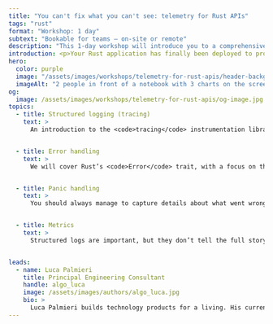 ```yaml
---
title: "You can't fix what you can't see: telemetry for Rust APIs"
tags: "rust"
format: "Workshop: 1 day"
subtext: "Bookable for teams – on-site or remote"
description: "This 1-day workshop will introduce you to a comprehensive toolkit to detect, troubleshoot and resolve issues in your Rust APIs. The workshop is designed for developers who are operating Rust services in production-like environments, or are preparing to do so."
introduction: <p>Your Rust application has finally been deployed to production! Nice! But is it working? This workshop will introduce you to a comprehensive toolkit to detect, troubleshoot and resolve issues in your Rust APIs.</p> <p>This workshop is designed for developers who are operating Rust services in production-like environments, or are preparing to do so.</p>
hero:
  color: purple
  image: "/assets/images/workshops/telemetry-for-rust-apis/header-background.jpg"
  imageAlt: "2 people in front of a notebook with 3 charts on the screen, only their arms visible, one points at the screen"
og:
  image: /assets/images/workshops/telemetry-for-rust-apis/og-image.jpg
topics:
  - title: Structured logging (tracing)
    text: >
      An introduction to the <code>tracing</code> instrumentation library, covering both how to instrument your code (capturing fields, log levels, macros) and how to process the resulting telemetry data in your application (subscriber configuration, logging levels, log filtering).


  - title: Error handling
    text: >
      We will cover Rust’s <code>Error</code> trait, with a focus on the information that can be retrieved and recorded in your logs; we will also spend some time on logging patterns (e.g. when should an error be logged?).


  - title: Panic handling
    text: >
      You should always manage to capture details about what went wrong, even if it’s due to an uncaught panic rather than an error. We will review panic hooks and integrate them in our <code>tracing</code> setup.


  - title: Metrics
    text: >
      Structured logs are important, but they don’t tell the full story. We will look at how to capture metric data using the <code>metrics</code> library, as a tool for designing alarms as well troubleshooting faulty behaviour.


leads:
  - name: Luca Palmieri
    title: Principal Engineering Consultant
    handle: algo_luca
    image: /assets/images/authors/algo_luca.jpg
    bio: >
      Luca Palmieri builds technology products for a living. His current focus is on backend development, software architecture and the Rust programming language. He is the author of "Zero to Production in Rust".
---
```


<!--break-->
